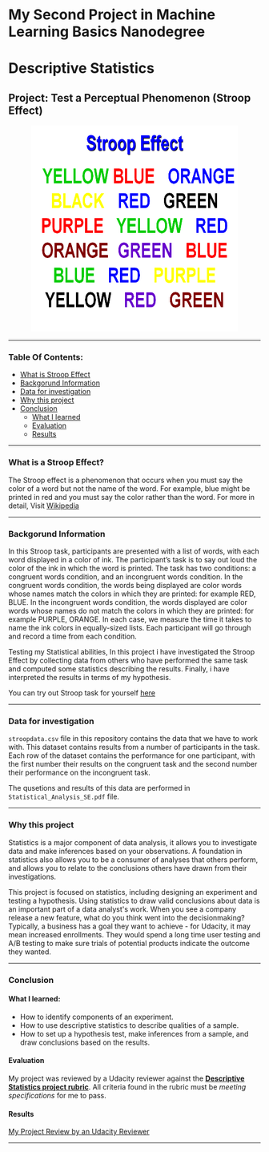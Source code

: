# My Second Project in Machine Learning Basics Nanodegree
# Descriptive Statistics
## Project: Test a Perceptual Phenomenon (Stroop Effect)

<p align = 'center'><img src = 'stroop_logo.png', height=412, width =412></p>

-----

### Table Of Contents:
- [What is Stroop Effect](#what-is-stroop-effect)
- [Backgorund Information](#backgorund-information)
- [Data for investigation](#data-for-investigation)
- [Why this project](#why-this-project)
- [Conclusion](#conclusion)<br>
    - [What I learned](#what-i-learned)<br>
    - [Evaluation](#evaluation)
    - [Results](#results)

----
### What is a Stroop Effect?

The Stroop effect is a phenomenon that occurs when you must say the color of a word but not the name of the word. For example, blue might be printed in red and you must say the color rather than the word. For more in detail, Visit [Wikipedia](https://en.wikipedia.org/wiki/Stroop_effect)

-----

### Backgorund Information

In this Stroop task, participants are presented with a list of words, with each word displayed in a color of ink. The participant’s task is to say out loud the color of the ink in which the word is printed. The task has two conditions: a congruent words condition, and an incongruent words condition. In the congruent words condition, the words being displayed are color words whose names match the colors in which they are printed: for example RED, BLUE. In the incongruent words condition, the words displayed are color words whose names do not match the colors in which they are printed: for example PURPLE, ORANGE. In each case, we measure the time it takes to name the ink colors in equally-sized lists. Each participant will go through and record a time from each condition.

Testing my Statistical abilities, In this project i have investigated the Stroop Effect by collecting data from others who have performed the same task and computed some statistics describing the results. Finally, i have interpreted the results in terms of my hypothesis.

You can try out Stroop task for yourself [here](https://faculty.washington.edu/chudler/java/ready.html)

-----

### Data for investigation

`stroopdata.csv` file in this repository contains the data that we have to work with. This dataset contains results from a number of participants in the task. Each row of the dataset contains the performance for one participant, with the first number their results on the congruent task and the second number their performance on the incongruent task. 

The qusetions and results of this data are performed in `Statistical_Analysis_SE.pdf` file.

-----

### Why this project

Statistics is a major component of data analysis, it allows you to investigate data and make inferences based on your observations. A foundation in statistics also allows you to be a consumer of analyses that others perform, and allows you to relate to the conclusions others have drawn from their investigations.

This project is focused on statistics, including designing an experiment and testing a hypothesis. Using statistics to draw valid conclusions about data is an important part of a data analyst's work. When you see a company release a new feature, what do you think went into the decisionmaking? Typically, a business has a goal they want to achieve - for Udacity, it may mean increased enrollments. They would spend a long time user testing and A/B testing to make sure trials of potential products indicate the outcome they wanted.

-----

### Conclusion

#### What I learned:

- How to identify components of an experiment.
- How to use descriptive statistics to describe qualities of a sample.
- How to set up a hypothesis test, make inferences from a sample, and draw conclusions based on the results.
 

#### Evaluation

My project was reviewed by a Udacity reviewer against the **<a href="https://review.udacity.com/#!/projects/4582204201/rubric" target="_blank">Descriptive Statistics project rubric</a>**. All criteria found in the rubric must be *meeting specifications* for me to pass.

#### Results
[My Project Review by an Udacity Reviewer](https://review.udacity.com/#!/reviews/958481)

-----